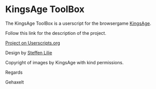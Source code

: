 KingsAge ToolBox
=============

The KingsAge ToolBox is a userscript for the browsergame [KingsAge](http://www.kingsage).

Follow this link for the description of the project.

[Project on Userscripts.org](http://userscripts.org/scripts/show/80402)

Design by [Steffen Lilie](http://www.enfaktor.net)

Copyright of images by KingsAge with kind permissions.

Regards

Gehaxelt

